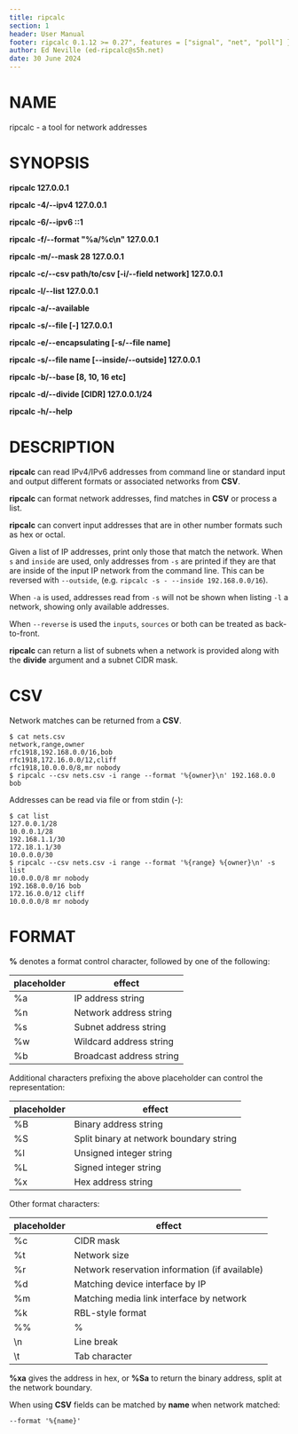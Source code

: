 ```yaml
---
title: ripcalc
section: 1
header: User Manual
footer: ripcalc 0.1.12 >= 0.27", features = ["signal", "net", "poll"] }
author: Ed Neville (ed-ripcalc@s5h.net)
date: 30 June 2024
---
```


# NAME

ripcalc - a tool for network addresses

# SYNOPSIS

**ripcalc 127.0.0.1**

**ripcalc -4/--ipv4 127.0.0.1**

**ripcalc -6/--ipv6 ::1**

**ripcalc -f/--format "%a/%c\n" 127.0.0.1**

**ripcalc -m/--mask 28 127.0.0.1**

**ripcalc -c/--csv path/to/csv [-i/--field network] 127.0.0.1**

**ripcalc -l/--list 127.0.0.1**

**ripcalc -a/--available**

**ripcalc -s/--file [-] 127.0.0.1**

**ripcalc -e/--encapsulating [-s/--file name]**

**ripcalc -s/--file name [--inside/--outside] 127.0.0.1**

**ripcalc -b/--base [8, 10, 16 etc]**

**ripcalc -d/--divide [CIDR] 127.0.0.1/24**

**ripcalc -h/--help**


# DESCRIPTION

**ripcalc** can read IPv4/IPv6 addresses from command line or standard input and output different formats or associated networks from **CSV**.

**ripcalc** can format network addresses, find matches in **CSV** or process a list.

**ripcalc** can convert input addresses that are in other number formats such as hex or octal.

Given a list of IP addresses, print only those that match the network. When `s` and `inside` are used, only addresses from `-s` are printed if they are that are inside of the input IP network from the command line. This can be reversed with `--outside`, (e.g. `ripcalc -s - --inside 192.168.0.0/16`).

When `-a` is used, addresses read from `-s` will not be shown when listing `-l` a network, showing only available addresses.

When `--reverse` is used the `inputs`, `sources` or both can be treated as back-to-front.

**ripcalc** can return a list of subnets when a network is provided along with the **divide** argument and a subnet CIDR mask.

# CSV

Network matches can be returned from a **CSV**.

    $ cat nets.csv
    network,range,owner
    rfc1918,192.168.0.0/16,bob
    rfc1918,172.16.0.0/12,cliff
    rfc1918,10.0.0.0/8,mr nobody
    $ ripcalc --csv nets.csv -i range --format '%{owner}\n' 192.168.0.0
    bob

Addresses can be read via file or from stdin (-):

    $ cat list
    127.0.0.1/28
    10.0.0.1/28
    192.168.1.1/30
    172.18.1.1/30
    10.0.0.0/30
    $ ripcalc --csv nets.csv -i range --format '%{range} %{owner}\n' -s list
    10.0.0.0/8 mr nobody
    192.168.0.0/16 bob
    172.16.0.0/12 cliff
    10.0.0.0/8 mr nobody

# FORMAT

**%** denotes a format control character, followed by one of the following:

| placeholder | effect |
|-------------|--------|
| %a          | IP address string |
| %n          | Network address string |
| %s          | Subnet address string |
| %w          | Wildcard address string |
| %b          | Broadcast address string |

Additional characters prefixing the above placeholder can control the representation:

| placeholder | effect |
|-------------|--------|
| %B          | Binary address string |
| %S          | Split binary at network boundary string |
| %l          | Unsigned integer string |
| %L          | Signed integer string |
| %x          | Hex address string |

Other format characters:

| placeholder | effect |
|-------------|--------|
| %c          | CIDR mask |
| %t          | Network size |
| %r          | Network reservation information (if available) |
| %d          | Matching device interface by IP |
| %m          | Matching media link interface by network |
| %k          | RBL-style format |
| %%          | % |
| \n          | Line break |
| \t          | Tab character |

**%xa** gives the address in hex, or **%Sa** to return the binary address, split at the network boundary.

When using **CSV** fields can be matched by **name** when network matched:

    --format '%{name}'


